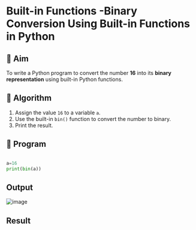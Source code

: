 # Built-in Functions -Binary Conversion Using Built-in Functions in Python

## 🎯 Aim
To write a Python program to convert the number **16** into its **binary representation** using built-in Python functions.

## 🧠 Algorithm
1. Assign the value `16` to a variable `a`.
2. Use the built-in `bin()` function to convert the number to binary.
3. Print the result.

## 🧾 Program

```python

a=16
print(bin(a))

```

## Output

![image](https://github.com/user-attachments/assets/67ddf5e3-e265-4209-92e7-092531cec41d)

## Result
